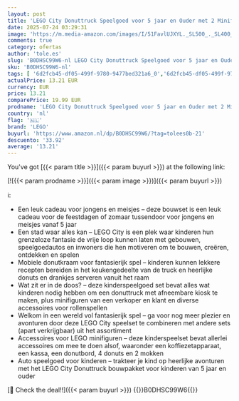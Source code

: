 ```yaml
---
layout: post
title: 'LEGO City Donuttruck Speelgoed voor 5 jaar en Ouder met 2 Minifiguren  Constructiespeelgoed voor Kinderen  Foodtruck met Accessoires voor Rollenspellen  Cadeau voor Jongens en Meisjes 60452'
date: 2025-07-24 03:29:31
image: 'https://m.media-amazon.com/images/I/51FavlUJXYL._SL500_._SL400_.jpg'
comments: true
category: ofertas
author: 'tole.es'
slug: 'B0DHSC99W6-nl LEGO City Donuttruck Speelgoed voor 5 jaar en Ouder met 2...'
sku: 'B0DHSC99W6-nl'
tags: [ '6d2fcb45-df05-499f-9780-9477bed321a6_0','6d2fcb45-df05-499f-9780-9477bed321a6_501','Arborist Merchandising Root','Bouw- & constructiespeelgoed','Creatieve spellen','Educatief speelgoed','Self Service','Special Features Stores','Speelgoed & spellen','Speelgoedbouwsets','lego','🇳🇱', ]
actualPrice: 13.21 EUR
currency: EUR
price: 13.21
comparePrice: 19.99 EUR
prodname: 'LEGO City Donuttruck Speelgoed voor 5 jaar en Ouder met 2 Minifiguren  Constructiespeelgoed voor Kinderen  Foodtruck met Accessoires voor Rollenspellen  Cadeau voor Jongens en Meisjes 60452'
country: 'nl'
flag: '🇳🇱'
brand: 'LEGO'
buyurl: 'https://www.amazon.nl/dp/B0DHSC99W6/?tag=tolees0b-21'
descuento: '33.92'
average: '13.21'
---
```


You've got [{{< param title >}}]({{< param buyurl >}}) at the following link:

[![{{< param prodname >}}]({{< param image >}})]({{< param buyurl >}})

ℹ️:

- Een leuk cadeau voor jongens en meisjes – deze bouwset is een leuk cadeau voor de feestdagen of zomaar tussendoor voor jongens en meisjes vanaf 5 jaar
- Een stad waar alles kan – LEGO City is een plek waar kinderen hun grenzeloze fantasie de vrije loop kunnen laten met gebouwen, speelgoedautos en inwoners die hen motiveren om te bouwen, creëren, ontdekken en spelen
- Mobiele donutkraam voor fantasierijk spel – kinderen kunnen lekkere recepten bereiden in het keukengedeelte van de truck en heerlijke donuts en drankjes serveren vanuit het raam
- Wat zit er in de doos? – deze kinderspeelgoed set bevat alles wat kinderen nodig hebben om een donuttruck met afneembare kiosk te maken, plus minifiguren van een verkoper en klant en diverse accessoires voor rollenspellen
- Welkom in een wereld vol fantasierijk spel – ga voor nog meer plezier en avonturen door deze LEGO City speelset te combineren met andere sets (apart verkrijgbaar) uit het assortiment
- Accessoires voor LEGO minifiguren – deze kinderspeelset bevat allerlei accessoires om mee te doen alsof, waaronder een koffiezetapparaat, een kassa, een donutbord, 4 donuts en 2 mokken
- Auto speelgoed voor kinderen – trakteer je kind op heerlijke avonturen met het LEGO City Donuttruck bouwpakket voor kinderen van 5 jaar en ouder

[🛒 Check the deal!!]({{< param buyurl >}})
{{<world>}}B0DHSC99W6{{</world>}}
